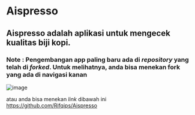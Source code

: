 # Aispresso

## Aispresso adalah aplikasi untuk mengecek kualitas biji kopi.
### Note : Pengembangan app paling baru ada di <i>repository</i> yang telah di <i>forked</i>. Untuk melihatnya, anda bisa menekan fork yang ada di navigasi kanan 
![image](https://github.com/davirudo/Aispresso/assets/83311759/67b6a223-0e6e-46d2-9af3-2cf34fbf44a8)

atau anda bisa menekan <i>link</i> dibawah ini
https://github.com/Rifqips/Aispresso
